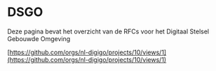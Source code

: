 # DSGO

Deze pagina bevat het overzicht van de RFCs voor het Digitaal Stelsel Gebouwde Omgeving

[https://github.com/orgs/nl-digigo/projects/10/views/1](https://github.com/orgs/nl-digigo/projects/10/views/1)



